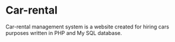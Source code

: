# Car-rental
Car-rental management system is a website created for hiring cars purposes written in PHP and My SQL database.
